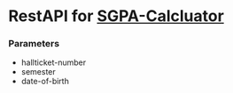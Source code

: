 # RestAPI for [SGPA-Calcluator](https://github.com/hemanth-kotagiri/sgpa-calculator)

### Parameters

- hallticket-number
- semester
- date-of-birth
